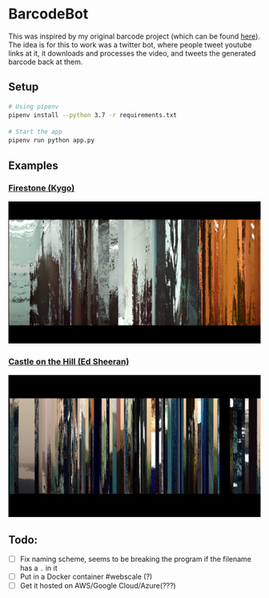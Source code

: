 # BarcodeBot

This was inspired by my original barcode project (which can be found [here](https://github.com/AmritHariharan/FilmBarcode2)). The idea is for this to work was a twitter bot, where people tweet youtube links at it, it downloads and processes the video, and tweets the generated barcode back at them.

## Setup

``` bash
# Using pipenv
pipenv install --python 3.7 -r requirements.txt

# Start the app
pipenv run python app.py
```

## Examples

### [Firestone (Kygo)](https://www.youtube.com/watch?v=9Sc-ir2UwGU)

![Firestone (Kygo)](static/images/firestone_kygo.png)

### [Castle on the Hill (Ed Sheeran)](https://www.youtube.com/watch?v=K0ibBPhiaG0)

![Castle on the Hill (Ed Sheeran)](static/images/castle_edsheeran.png)

## Todo:
- [ ] Fix naming scheme, seems to be breaking the program if the filename has a `.` in it
- [ ] Put in a Docker container #webscale (?)
- [ ] Get it hosted on AWS/Google Cloud/Azure(???)